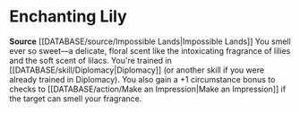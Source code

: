 ﻿---
id: '208'
name: Enchanting Lily
rarity: Common
rus_type_level: null
source: '[[DATABASE/source/Impossible Lands|Impossible Lands]]'
trait: null
type: Heritage

---
# Enchanting Lily

**Source** [[DATABASE/source/Impossible Lands|Impossible Lands]]
You smell ever so sweet—a delicate, floral scent like the intoxicating fragrance of lilies and the soft scent of lilacs. You're trained in [[DATABASE/skill/Diplomacy|Diplomacy]] (or another skill if you were already trained in Diplomacy). You also gain a +1 circumstance bonus to checks to [[DATABASE/action/Make an Impression|Make an Impression]] if the target can smell your fragrance.